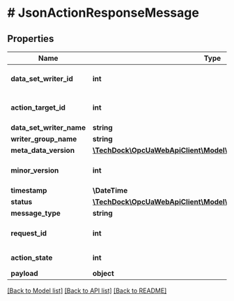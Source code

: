 # # JsonActionResponseMessage

## Properties

Name | Type | Description | Notes
------------ | ------------- | ------------- | -------------
**data_set_writer_id** | **int** |  | [optional] [default to 0]
**action_target_id** | **int** |  | [optional] [default to 0]
**data_set_writer_name** | **string** |  | [optional]
**writer_group_name** | **string** |  | [optional]
**meta_data_version** | [**\TechDock\OpcUaWebApiClient\Model\ConfigurationVersionDataType**](ConfigurationVersionDataType.md) |  | [optional]
**minor_version** | **int** |  | [optional] [default to 0]
**timestamp** | **\DateTime** |  | [optional]
**status** | [**\TechDock\OpcUaWebApiClient\Model\StatusCode**](StatusCode.md) |  | [optional]
**message_type** | **string** |  | [optional]
**request_id** | **int** |  | [optional] [default to 0]
**action_state** | **int** | [Link to specification](https://reference.opcfoundation.org/v105/Core/docs/Part14/6.2.11/#6.2.11.2.1). | [optional]
**payload** | **object** |  | [optional]

[[Back to Model list]](../../README.md#models) [[Back to API list]](../../README.md#endpoints) [[Back to README]](../../README.md)
